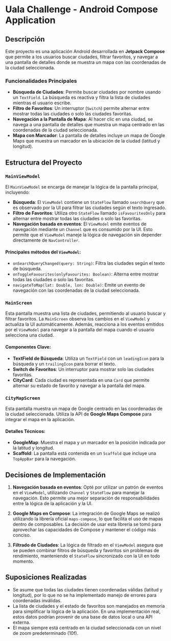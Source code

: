 # Uala Challenge - Android Compose Application

## Descripción

Este proyecto es una aplicación Android desarrollada en **Jetpack Compose** que permite a los usuarios buscar ciudades, filtrar favoritos, y navegar a una pantalla de detalles donde se muestra un mapa con las coordenadas de la ciudad seleccionada.

### Funcionalidades Principales
- **Búsqueda de Ciudades**: Permite buscar ciudades por nombre usando un `TextField`. La búsqueda es reactiva y filtra la lista de ciudades mientras el usuario escribe.
- **Filtro de Favoritos**: Un interruptor (`Switch`) permite alternar entre mostrar todas las ciudades o solo las ciudades favoritas.
- **Navegación a la Pantalla de Mapa**: Al hacer clic en una ciudad, se navega a una pantalla de detalles que muestra un mapa centrado en las coordenadas de la ciudad seleccionada.
- **Mapa con Marcador**: La pantalla de detalles incluye un mapa de Google Maps que muestra un marcador en la ubicación de la ciudad (latitud y longitud).

## Estructura del Proyecto

### `MainViewModel`
El `MainViewModel` se encarga de manejar la lógica de la pantalla principal, incluyendo:

- **Búsqueda**: El `ViewModel` contiene un `StateFlow` llamado `searchQuery` que es observado por la UI para filtrar las ciudades según el texto ingresado.
- **Filtro de Favoritos**: Utiliza otro `StateFlow` llamado `isFavouritesOnly` para alternar entre mostrar todas las ciudades o solo las favoritas.
- **Navegación basada en eventos**: El `ViewModel` emite eventos de navegación mediante un `Channel` que es consumido por la UI. Esto permite que el `ViewModel` maneje la lógica de navegación sin depender directamente de `NavController`.

#### Principales métodos del `ViewModel`:

- `onSearchQueryChanged(query: String)`: Filtra las ciudades según el texto de búsqueda.
- `onToggleFavourites(onlyFavourites: Boolean)`: Alterna entre mostrar todas las ciudades o solo las favoritas.
- `navigateToMap(lat: Double, lon: Double)`: Emite un evento de navegación con las coordenadas de la ciudad seleccionada.

### `MainScreen`
Esta pantalla muestra una lista de ciudades, permitiendo al usuario buscar y filtrar favoritos. La `MainScreen` observa los cambios en el `ViewModel` y actualiza la UI automáticamente. Además, reacciona a los eventos emitidos por el `ViewModel` para navegar a la pantalla del mapa cuando el usuario selecciona una ciudad.

#### Componentes Clave:

- **TextField de Búsqueda**: Utiliza un `TextField` con un `leadingIcon` para la búsqueda y un `trailingIcon` para borrar el texto.
- **Switch de Favoritos**: Un interruptor para mostrar solo las ciudades favoritas.
- **CityCard**: Cada ciudad es representada en una `Card` que permite alternar su estado de favorito y navegar a la pantalla del mapa.

### `CityMapScreen`
Esta pantalla muestra un mapa de Google centrado en las coordenadas de la ciudad seleccionada. Utiliza la API de **Google Maps Compose** para integrar el mapa en la aplicación.

#### Detalles Técnicos:
- **GoogleMap**: Muestra el mapa y un marcador en la posición indicada por la latitud y longitud.
- **Scaffold**: La pantalla está contenida en un `Scaffold` que incluye una `TopAppBar` para la navegación.

## Decisiones de Implementación

1. **Navegación basada en eventos**: Opté por utilizar un patrón de eventos en el `ViewModel`, utilizando `Channel` y `StateFlow` para manejar la navegación. Esto permite una mejor separación de responsabilidades entre la lógica de la aplicación y la UI.

2. **Google Maps en Compose**: La integración de Google Maps se realizó utilizando la librería oficial `maps-compose`, lo que facilita el uso de mapas dentro de composables. La decisión de usar esta librería se tomó para aprovechar las capacidades de Compose y mantener el código más conciso.

3. **Filtrado de Ciudades**: La lógica de filtrado en el `ViewModel` asegura que se pueden combinar filtros de búsqueda y favoritos sin problemas de rendimiento, manteniendo el `StateFlow` sincronizado con la UI en todo momento.

## Suposiciones Realizadas
- Se asume que todas las ciudades tienen coordenadas válidas (latitud y longitud), por lo que no se ha implementado manejo de errores para coordenadas inválidas.
- La lista de ciudades y el estado de favoritos son manejados en memoria para simplificar la lógica de la aplicación. En una implementación real, estos datos podrían provenir de una base de datos local o una API externa.
- El mapa siempre está centrado en la ciudad seleccionada con un nivel de zoom predeterminado (10f).

